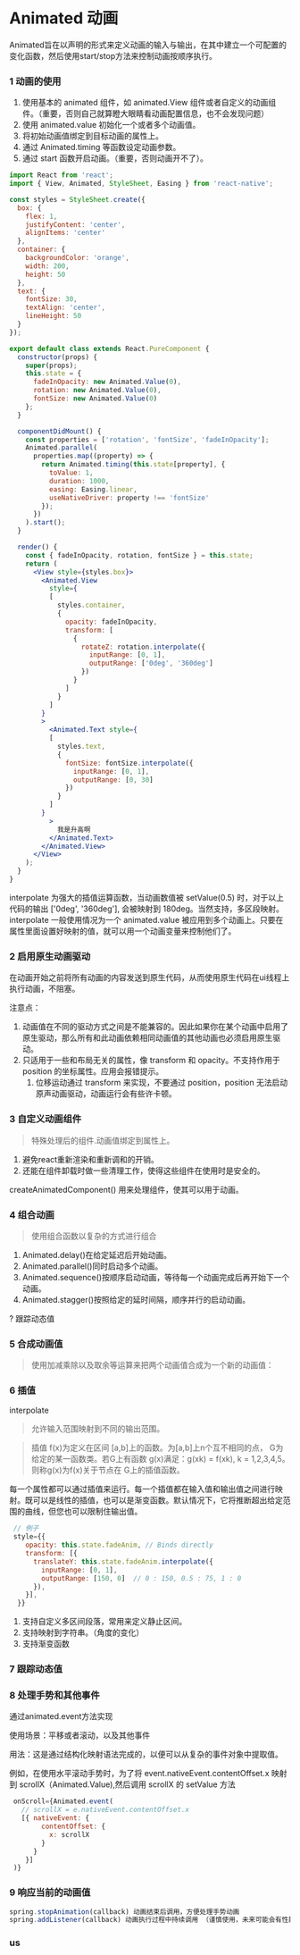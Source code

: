 # Animated 动画

Animated旨在以声明的形式来定义动画的输入与输出，在其中建立一个可配置的变化函数，然后使用start/stop方法来控制动画按顺序执行。

### 1 动画的使用
1. 使用基本的 animated 组件，如 animated.View 组件或者自定义的动画组件。（重要，否则自己就算瞪大眼睛看动画配置信息，也不会发现问题）
2. 使用 animated.value 初始化一个或者多个动画值。
3. 将初始动画值绑定到目标动画的属性上。
4. 通过 Animated.timing 等函数设定动画参数。
5. 通过 start 函数开启动画。（重要，否则动画开不了）。


```jsx
import React from 'react';
import { View, Animated, StyleSheet, Easing } from 'react-native';

const styles = StyleSheet.create({
  box: {
    flex: 1,
    justifyContent: 'center',
    alignItems: 'center'
  },
  container: {
    backgroundColor: 'orange',
    width: 200,
    height: 50
  },
  text: {
    fontSize: 30,
    textAlign: 'center',
    lineHeight: 50
  }
});

export default class extends React.PureComponent {
  constructor(props) {
    super(props);
    this.state = {
      fadeInOpacity: new Animated.Value(0),
      rotation: new Animated.Value(0),
      fontSize: new Animated.Value(0)
    };
  }

  componentDidMount() {
    const properties = ['rotation', 'fontSize', 'fadeInOpacity'];
    Animated.parallel(
      properties.map((property) => {
        return Animated.timing(this.state[property], {
          toValue: 1,
          duration: 1000,
          easing: Easing.linear,
          useNativeDriver: property !== 'fontSize'
        });
      })
    ).start();
  }

  render() {
    const { fadeInOpacity, rotation, fontSize } = this.state;
    return (
      <View style={styles.box}>
        <Animated.View
          style={
          [
            styles.container,
            {
              opacity: fadeInOpacity,
              transform: [
                {
                  rotateZ: rotation.interpolate({
                    inputRange: [0, 1],
                    outputRange: ['0deg', '360deg']
                  })
                }
              ]
            }
          ]
        }
        >
          <Animated.Text style={
          [
            styles.text,
            {
              fontSize: fontSize.interpolate({
                inputRange: [0, 1],
                outputRange: [0, 30]
              })
            }
          ]
        }
          >
            我是升高啊
          </Animated.Text>
        </Animated.View>
      </View>
    );
  }
}

```
interpolate 为强大的插值运算函数，当动画数值被 setValue(0.5) 时，对于以上代码的输出 ['0deg', '360deg'], 会被映射到 180deg。当然支持，多区段映射。
interpolate 一般使用情况为一个 animated.value 被应用到多个动画上。只要在属性里面设置好映射的值，就可以用一个动画变量来控制他们了。

### 2 启用原生动画驱动

在动画开始之前将所有动画的内容发送到原生代码，从而使用原生代码在ui线程上执行动画，不阻塞。

注意点：
1. 动画值在不同的驱动方式之间是不能兼容的。因此如果你在某个动画中启用了原生驱动，那么所有和此动画依赖相同动画值的其他动画也必须启用原生驱动。
2. 只适用于一些和布局无关的属性，像 transform 和 opacity。不支持作用于 position 的坐标属性。应用会报错提示。
   1. 位移运动通过 transform 来实现，不要通过 position，position 无法启动原声动画驱动，动画运行会有些许卡顿。

### 3 自定义动画组件

> 特殊处理后的组件.动画值绑定到属性上。

1. 避免react重新渲染和重新调和的开销。
2. 还能在组件卸载时做一些清理工作，使得这些组件在使用时是安全的。

createAnimatedComponent() 用来处理组件，使其可以用于动画。

### 4 组合动画

> 使用组合函数以复杂的方式进行组合

1. Animated.delay()在给定延迟后开始动画。
2. Animated.parallel()同时启动多个动画。
3. Animated.sequence()按顺序启动动画，等待每一个动画完成后再开始下一个动画。
4. Animated.stagger()按照给定的延时间隔，顺序并行的启动动画。

? 跟踪动态值

### 5 合成动画值
> 使用加减乘除以及取余等运算来把两个动画值合成为一个新的动画值：


### 6 插值

interpolate 
> 允许输入范围映射到不同的输出范围。

> 插值
f(x)为定义在区间 [a,b]上的函数。为[a,b]上n个互不相同的点， G为给定的某一函数类。若G上有函数 g(x)满足：g(xk) = f(xk), k = 1,2,3,4,5。则称g(x)为f(x)关于节点在 G上的插值函数。

每一个属性都可以通过插值来运行。每一个插值都在输入值和输出值之间进行映射。既可以是线性的插值，也可以是渐变函数。默认情况下，它将推断超出给定范围的曲线，但您也可以限制住输出值。

```js
 // 例子
 style={{
    opacity: this.state.fadeAnim, // Binds directly
    transform: [{
      translateY: this.state.fadeAnim.interpolate({
        inputRange: [0, 1],
        outputRange: [150, 0]  // 0 : 150, 0.5 : 75, 1 : 0
      }),
    }],
  }}
```

1. 支持自定义多区间段落，常用来定义静止区间。
2. 支持映射到字符串。（角度的变化）
3. 支持渐变函数

### 7 跟踪动态值


### 8 处理手势和其他事件

通过animated.event方法实现

使用场景：平移或者滚动，以及其他事件

用法：这是通过结构化映射语法完成的，以便可以从复杂的事件对象中提取值。

例如，在使用水平滚动手势时，为了将 event.nativeEvent.contentOffset.x 映射到 scrollX（Animated.Value),然后调用 scrollX 的 setValue 方法
```js
 onScroll={Animated.event(
   // scrollX = e.nativeEvent.contentOffset.x
   [{ nativeEvent: {
        contentOffset: {
          x: scrollX
        }
      }
    }]
 )}
```
### 9 响应当前的动画值

```js
spring.stopAnimation(callback) 动画结束后调用，方便处理手势动画
spring.addListener(callback) 动画执行过程中持续调用 （谨慎使用，未来可能会有性能问题）
```

### us
